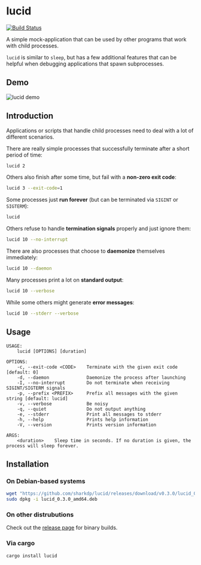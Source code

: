 lucid
=====

[![Build Status](https://travis-ci.org/sharkdp/lucid.svg?branch=master)](https://travis-ci.org/sharkdp/lucid)

A simple mock-application that can be used by other programs that work with child processes.

`lucid` is similar to `sleep`, but has a few additional features that can be helpful
when debugging applications that spawn subprocesses.

## Demo

<img src="https://cdn.rawgit.com/sharkdp/lucid/f15d7387/lucid.svg" alt="lucid demo">


## Introduction

Applications or scripts that handle child processes need to deal with a lot of different
scenarios.

There are really simple processes that successfully terminate after a short period of time:
``` bash
lucid 2
```

Others also finish after some time, but fail with a **non-zero exit code**:
``` bash
lucid 3 --exit-code=1
```

Some processes just **run forever** (but can be terminated via `SIGINT` or `SIGTERM`):
``` bash
lucid
```

Others refuse to handle **termination signals** properly and just ignore them:
``` bash
lucid 10 --no-interrupt
```

There are also processes that choose to **daemonize** themselves immediately:
``` bash
lucid 10 --daemon
```

Many processes print a lot on **standard output**:
``` bash
lucid 10 --verbose
```

While some others might generate **error messages**:
``` bash
lucid 10 --stderr --verbose
```

## Usage
```
USAGE:
    lucid [OPTIONS] [duration]

OPTIONS:
    -c, --exit-code <CODE>    Terminate with the given exit code [default: 0]
    -d, --daemon              Daemonize the process after launching
    -I, --no-interrupt        Do not terminate when receiving SIGINT/SIGTERM signals
    -p, --prefix <PREFIX>     Prefix all messages with the given string [default: lucid]
    -v, --verbose             Be noisy
    -q, --quiet               Do not output anything
    -e, --stderr              Print all messages to stderr
    -h, --help                Prints help information
    -V, --version             Prints version information

ARGS:
    <duration>    Sleep time in seconds. If no duration is given, the process will sleep forever.
```

## Installation

### On Debian-based systems

``` bash
wget "https://github.com/sharkdp/lucid/releases/download/v0.3.0/lucid_0.3.0_amd64.deb"
sudo dpkg -i lucid_0.3.0_amd64.deb
```

### On other distrubutions

Check out the [release page](https://github.com/sharkdp/lucid/releases) for binary builds.

### Via cargo

```
cargo install lucid
```
